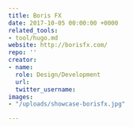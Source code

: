 ```yaml
---
title: Boris FX
date: 2017-10-05 00:00:00 +0000
related_tools:
- tool/hugo.md
website: http://borisfx.com/
repo: ''
creator:
- name: 
  role: Design/Development
  url: 
  twitter_username: 
images:
- "/uploads/showcase-borisfx.jpg"

---
```

